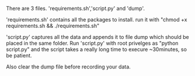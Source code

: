 There are 3 files. 'requirements.sh','script.py' and 'dump'.

'requirements.sh' contains all the packages to install.
run it with "chmod +x requirements.sh && ./requirements.sh"

'script.py' captures all the data and appends it to file dump which 
should be placed in the same folder. Run 'script.py' with root 
privelges as "python script.py" and the script takes a really
long time to execure ~30minutes, so be patient.

Also clear the dump file before recording your data.
